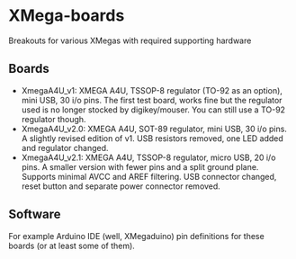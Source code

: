 XMega-boards
============

Breakouts for various XMegas with required supporting hardware

## Boards

  - XmegaA4U_v1: XMEGA A4U, TSSOP-8 regulator (TO-92 as an option), mini USB, 30 i/o pins.
    The first test board, works fine but the regulator used
    is no longer stocked by digikey/mouser. You can still use a TO-92 
    regulator though.
  - XmegaA4U_v2.0: XMEGA A4U, SOT-89 regulator, mini USB, 30 i/o pins.
    A slightly revised edition of v1. USB resistors removed, one LED added and regulator changed.
  - XmegaA4U_v2.1: XMEGA A4U, TSSOP-8 regulator, micro USB, 20 i/o pins.
    A smaller version with fewer pins and a split ground plane. Supports minimal 
    AVCC and AREF filtering. USB connector changed, reset button and 
    separate power connector removed.

## Software

For example Arduino IDE (well, XMegaduino) pin definitions for these boards (or at least some of them).

